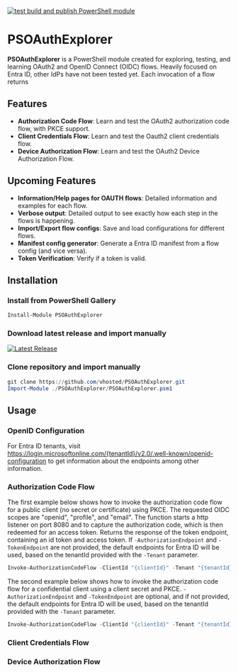[![test build and publish PowerShell module](https://github.com/vhosted/PSOAuthExplorer/actions/workflows/build.yml/badge.svg)](https://github.com/vhosted/PSOAuthExplorer/actions/workflows/build.yml)
# PSOAuthExplorer

**PSOAuthExplorer** is a PowerShell module created for exploring, testing, and learning OAuth2 and OpenID Connect (OIDC) flows. Heavily focused on Entra ID, other IdPs have not been tested yet. Each invocation of a flow returns

## Features

- **Authorization Code Flow**: Learn and test the OAuth2 authorization code flow, with PKCE support.
- **Client Credentials Flow**: Learn and test the Oauth2 client credentials flow.
- **Device Authorization Flow**: Learn and test the OAuth2 Device Authorization Flow.

## Upcoming Features
- **Information/Help pages for OAUTH flows**: Detailed information and examples for each flow.
- **Verbose output**: Detailed output to see exactly how each step in the flows is happening.
- **Import/Export flow configs**: Save and load configurations for different flows.
- **Manifest config generator**: Generate a Entra ID manifest from a flow config (and vice versa).
- **Token Verification**: Verify if a token is valid.

## Installation

### Install from PowerShell Gallery

```powershell
Install-Module PSOAuthExplorer
```
### Download latest release and import manually
[![Latest Release](https://img.shields.io/github/v/release/vhosted/PSOAuthExplorer)](https://github.com/vhosted/PSOAuthExplorer/releases/latest)
### Clone repository and import manually

```powershell
git clone https://github.com/vhosted/PSOAuthExplorer.git
Import-Module ./PSOAuthExplorer/PSOAuthExplorer.psm1
```
## Usage

### OpenID Configuration
For Entra ID tenants, visit https://login.microsoftonline.com/{tenantId}/v2.0/.well-known/openid-configuration to get information about the endpoints among other information.

### Authorization Code Flow
The first example below shows how to invoke the authorization code flow for a public client (no secret or certificate) using PKCE. The requested OIDC scopes are "openid", "profile", and "email". The function starts a http listener on port 8080 and to capture the authorization code, which is then redeemed for an access token. Returns the response of the token endpoint, containing an id token and access token. If `-AuthorizationEndpoint` and `-TokenEndpoint` are not provided, the default endpoints for Entra ID will be used, based on the tenantId provided with the `-Tenant` parameter.
```powershell
Invoke-AuthorizationCodeFlow -ClientId "{clientId}" -Tenant "{tenantId}" -RedirectUri "http://localhost:8080/" -Scope "openid profile email" -PKCE
```
The second example below shows how to invoke the authorization code flow for a confidential client using a client secret and PKCE. `-AuthorizationEndpoint` and `-TokenEndpoint` are optional, and if not provided, the default endpoints for Entra ID will be used, based on the tenantId provided with the `-Tenant` parameter.
```powershell
Invoke-AuthorizationCodeFlow -ClientId "{clientId}" -Tenant "{tenantId}" -RedirectUri "http://localhost:8080/" -Scope "openid profile email" -ClientSecret (ConvertTo-SecureString "{clientSecret}" -AsPlainText -Force) -AuthorizationEndpoint "{authEndpoint}" -TokenEndpoint "{tokenEndpoint}"
```
### Client Credentials Flow

### Device Authorization Flow